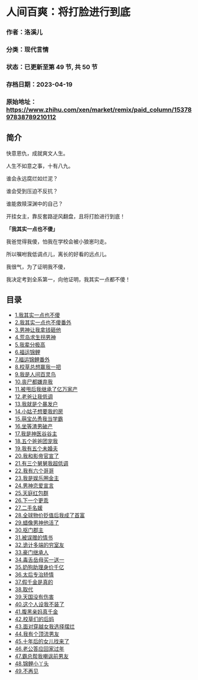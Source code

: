 # 人间百爽：将打脸进行到底

### 作者：洛溪儿

### 分类：现代言情

### 状态：已更新至第 49 节, 共 50 节

### 存档日期：2023-04-19

### 原始地址：https://www.zhihu.com/xen/market/remix/paid_column/1537897838789210112


## 简介
快意恩仇，成就爽文人生。


人生不如意之事，十有八九。  

谁会永远腐烂如烂泥？  

谁会受到压迫不反抗？  

谁能救赎深渊中的自己？


开挂女主，靠反套路逆风翻盘，且将打脸进行到底！


**「我其实一点也不傻」**  

我爸觉得我傻，怕我在学校会被小狼崽叼走。  

所以嘱咐我低调点儿，离长的好看的远点儿。  

我很气，为了证明我不傻，  

我决定考到全系第一，向他证明，我其实一点都不傻！  

  

  

  




  





## 目录
- [1.我其实一点也不傻](1.我其实一点也不傻.md)<!-- 2022-08-03 03:47 -->
- [2.我其实一点也不傻番外](2.我其实一点也不傻番外.md)<!-- 2022-08-03 03:48 -->
- [3.男神让我拿钱砸他](3.男神让我拿钱砸他.md)<!-- 2022-08-17 09:13 -->
- [4.荒岛求生拐男神](4.荒岛求生拐男神.md)<!-- 2022-08-10 04:14 -->
- [5.我辈分极高](5.我辈分极高.md)<!-- 2022-10-10 06:27 -->
- [6.福运锦鲤](6.福运锦鲤.md)<!-- 2022-10-10 06:27 -->
- [7.福运锦鲤番外](7.福运锦鲤番外.md)<!-- 2022-10-10 06:27 -->
- [8.校草总想赢我一把](8.校草总想赢我一把.md)<!-- 2022-10-10 06:27 -->
- [9.我是人间百灵鸟](9.我是人间百灵鸟.md)<!-- 2022-10-10 06:27 -->
- [10.丧尸都嫌弃我](10.丧尸都嫌弃我.md)<!-- 2022-10-10 06:27 -->
- [11.被甩后我继承了亿万家产](11.被甩后我继承了亿万家产.md)<!-- 2022-10-10 06:27 -->
- [12.老爸让我低调](12.老爸让我低调.md)<!-- 2022-10-10 06:27 -->
- [13.我就是个暴发户](13.我就是个暴发户.md)<!-- 2022-10-10 06:27 -->
- [14.小姑子想要我的房](14.小姑子想要我的房.md)<!-- 2022-10-10 06:27 -->
- [15.萌宝怂恿我当学霸](15.萌宝怂恿我当学霸.md)<!-- 2022-10-10 06:27 -->
- [16.坐等渣男破产](16.坐等渣男破产.md)<!-- 2022-10-10 06:27 -->
- [17.我是神医谷谷主](17.我是神医谷谷主.md)<!-- 2022-10-10 06:27 -->
- [18.五个爸爸团宠我](18.五个爸爸团宠我.md)<!-- 2023-03-13 11:11 -->
- [19.我有五个未婚夫](19.我有五个未婚夫.md)<!-- 2022-10-10 06:27 -->
- [20.我和影帝官宣了](20.我和影帝官宣了.md)<!-- 2022-10-10 06:27 -->
- [21.有三个舅舅我超低调](21.有三个舅舅我超低调.md)<!-- 2022-10-10 06:27 -->
- [22.我有六个哥哥](22.我有六个哥哥.md)<!-- 2022-10-10 06:27 -->
- [23.我是娱乐圈金主](23.我是娱乐圈金主.md)<!-- 2022-10-10 06:26 -->
- [24.男神恋爱宣言](24.男神恋爱宣言.md)<!-- 2022-10-10 06:26 -->
- [25.天庭红包群](25.天庭红包群.md)<!-- 2022-10-10 06:26 -->
- [26.下一个更乖](26.下一个更乖.md)<!-- 2022-10-10 06:26 -->
- [27.二手名媛](27.二手名媛.md)<!-- 2022-10-10 06:26 -->
- [28.全球物价贬值后我成了首富](28.全球物价贬值后我成了首富.md)<!-- 2022-10-10 06:26 -->
- [29.蜡像男神他活了](29.蜡像男神他活了.md)<!-- 2022-10-10 06:26 -->
- [30.抠门郡主](30.抠门郡主.md)<!-- 2022-10-10 06:31 -->
- [31.被误赠的情书](31.被误赠的情书.md)<!-- 2022-10-17 05:38 -->
- [32.诡计多端的穷室友](32.诡计多端的穷室友.md)<!-- 2022-11-01 08:53 -->
- [33.豪门继承人](33.豪门继承人.md)<!-- 2022-11-02 07:52 -->
- [34.毒舌岳母买一送一](34.毒舌岳母买一送一.md)<!-- 2022-11-07 04:50 -->
- [35.奶狗助理身价千亿](35.奶狗助理身价千亿.md)<!-- 2022-11-11 06:07 -->
- [36.太后专治矫情](36.太后专治矫情.md)<!-- 2022-11-16 05:56 -->
- [37.假千金是真的](37.假千金是真的.md)<!-- 2022-11-23 11:20 -->
- [38.取代](38.取代.md)<!-- 2022-11-25 11:08 -->
- [39.天国没有伤害](39.天国没有伤害.md)<!-- 2022-11-28 05:56 -->
- [40.这个人设我不装了](40.这个人设我不装了.md)<!-- 2022-11-30 09:26 -->
- [41.腹黑亲妈真千金](41.腹黑亲妈真千金.md)<!-- 2022-12-09 16:53 -->
- [42.校草们的后妈](42.校草们的后妈.md)<!-- 2022-12-16 03:52 -->
- [43.面对穿越女我选择摆烂](43.面对穿越女我选择摆烂.md)<!-- 2023-01-26 04:09 -->
- [44.我有个顶流男友](44.我有个顶流男友.md)<!-- 2023-01-31 03:09 -->
- [45.十年后的女儿找来了](45.十年后的女儿找来了.md)<!-- 2023-02-07 09:53 -->
- [46.老公答应回家过年](46.老公答应回家过年.md)<!-- 2023-02-10 03:36 -->
- [47.霸总帮我嘲讽前男友](47.霸总帮我嘲讽前男友.md)<!-- 2023-02-14 10:01 -->
- [48.锦鲤小丫头](48.锦鲤小丫头.md)<!-- 2023-03-01 03:27 -->
- [49.不再见](49.不再见.md)<!-- 2023-03-07 10:31 -->